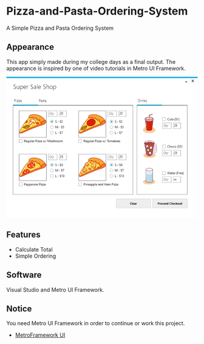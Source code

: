 # Pizza-and-Pasta-Ordering-System

A Simple Pizza and Pasta Ordering System

## Appearance

This app simply made during my college days as a final output.
The appearance is inspired by one of video tutorials in Metro UI Framework. 

![Main](https://github.com/Cerezaaaa/Pizza-and-Pasta-Ordering-System/blob/master/Untitled.png)

## Features
* Calculate Total
* Simple Ordering

## Software
Visual Studio and Metro UI Framework.

## Notice
You need Metro UI Framework in order to continue or work this project. 
* <a href="http://thielj.github.io/MetroFramework/"> MetroFramework UI </a>
